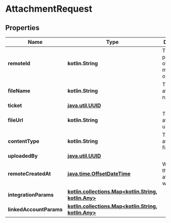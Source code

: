 
# AttachmentRequest

## Properties
Name | Type | Description | Notes
------------ | ------------- | ------------- | -------------
**remoteId** | **kotlin.String** | The third-party API ID of the matching object. |  [optional]
**fileName** | **kotlin.String** | The attachment&#39;s name. |  [optional]
**ticket** | [**java.util.UUID**](java.util.UUID.md) |  |  [optional]
**fileUrl** | **kotlin.String** | The attachment&#39;s url. |  [optional]
**contentType** | **kotlin.String** | The attachment&#39;s file format. |  [optional]
**uploadedBy** | [**java.util.UUID**](java.util.UUID.md) |  |  [optional]
**remoteCreatedAt** | [**java.time.OffsetDateTime**](java.time.OffsetDateTime.md) | When the third party&#39;s attachment was created. |  [optional]
**integrationParams** | [**kotlin.collections.Map&lt;kotlin.String, kotlin.Any&gt;**](kotlin.Any.md) |  |  [optional]
**linkedAccountParams** | [**kotlin.collections.Map&lt;kotlin.String, kotlin.Any&gt;**](kotlin.Any.md) |  |  [optional]



